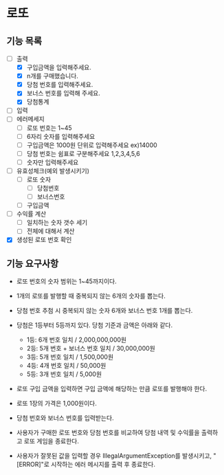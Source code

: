 # 로또

## 기능 목록

- [ ] 출력
    - [x] 구입금액을 입력해주세요.
    - [x] n개를 구매했습니다.
    - [x] 당첨 번호를 입력해주세요.
    - [x] 보너스 번호를 입력해 주세요.
    - [x] 당첨통계
- [ ] 입력
- [ ] 에러메세지
    - [ ] 로또 번호는 1~45
    - [ ] 6자리 숫자를 입력해주세요
    - [ ] 구입금액은 1000원 단위로 입력해주세요 ex)14000
    - [ ] 당첨 번호는 쉼표로 구분해주세요 1,2,3,4,5,6
    - [ ] 숫자만 입력해주세요
- [ ] 유효성체크(예외 발생시키기)
    - [ ] 로또 숫자
        - [ ] 당첨번호
        - [ ] 보너스번호
    - [ ] 구입금액
- [ ] 수익률 계산
    - [ ] 일치하는 숫자 갯수 세기
    - [ ] 전체에 대해서 계산
- [x] 생성된 로또 번호 확인

## 기능 요구사항

- 로또 번호의 숫자 범위는 1~45까지이다.
- 1개의 로또를 발행할 때 중복되지 않는 6개의 숫자를 뽑는다.
- 당첨 번호 추첨 시 중복되지 않는 숫자 6개와 보너스 번호 1개를 뽑는다.
- 당첨은 1등부터 5등까지 있다. 당첨 기준과 금액은 아래와 같다.
    - 1등: 6개 번호 일치 / 2,000,000,000원
    - 2등: 5개 번호 + 보너스 번호 일치 / 30,000,000원
    - 3등: 5개 번호 일치 / 1,500,000원
    - 4등: 4개 번호 일치 / 50,000원
    - 5등: 3개 번호 일치 / 5,000원

- 로또 구입 금액을 입력하면 구입 금액에 해당하는 만큼 로또를 발행해야 한다.
- 로또 1장의 가격은 1,000원이다.
- 당첨 번호와 보너스 번호를 입력받는다.
- 사용자가 구매한 로또 번호와 당첨 번호를 비교하여 당첨 내역 및 수익률을 출력하고 로또 게임을 종료한다.
- 사용자가 잘못된 값을 입력할 경우 IllegalArgumentException를 발생시키고, "[ERROR]"로 시작하는 에러 메시지를 출력 후 종료한다.